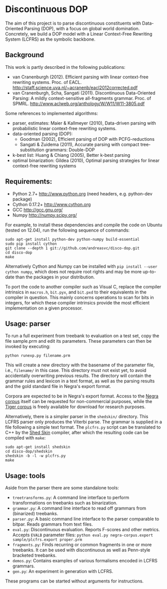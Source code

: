 Discontinuous DOP
=================

The aim of this project is to parse discontinuous constituents with
Data-Oriented Parsing (DOP), with a focus on global world domination.
Concretely, we build a DOP model with a Linear Context-Free Rewriting
System (LCFRS) as the symbolic backbone.

Background
----------
This work is partly described in the following publications:

- van Cranenburgh (2012). Efficient parsing with linear context-free rewriting
  systems. Proc. of EACL.
  http://staff.science.uva.nl/~acranenb/eacl2012corrected.pdf
- van Cranenburgh, Scha, Sangati (2011). Discontinuous Data-Oriented Parsing:
  A mildly context-sensitive all-fragments grammar. Proc. of SPMRL.
  http://www.aclweb.org/anthology/W/W11/W11-3805.pdf

Some references to implemented algorithms:

- parser, estimates: Maier & Kallmeyer (2010), Data-driven parsing with
  probabilistic linear context-free rewriting systems.
- data-oriented parsing (DOP):
  * Goodman (2002), Efficient parsing of DOP with PCFG-reductions
  * Sangati & Zuidema (2011), Accurate parsing with compact tree-substitution
    grammars: Double-DOP
- k-best list: Huang & Chiang (2005), Better k-best parsing
- optimal binarization: Gildea (2010), Optimal parsing strategies for linear
  context-free rewriting systems

Requirements:
-------------
- Python 2.7+     http://www.python.org (need headers, e.g. python-dev package)
- Cython 0.17.2+  http://www.cython.org
- GCC             http://gcc.gnu.org/
- Numpy           http://numpy.scipy.org/

For example, to install these dependencies and compile the code on Ubuntu
(tested on 12.04), run the following sequence of commands:

    sudo apt-get install python-dev python-numpy build-essential
    sudo pip install cython
    git clone --depth 1 git://github.com/andreasvc/disco-dop.git
    cd disco-dop
    make

Alternatively Cython and Numpy can be installed with
`pip install --user cython numpy`,
which does not require root rights and may be more up-to-date than the
packages in your distribution.

To port the code to another compiler such as Visual C, replace the compiler
intrinsics in `macros.h`, `bit.pyx`, and `bit.pxd` to their equivalents in the
compiler in question. This mainly concerns operations to scan for bits in
integers, for which these compiler intrinsics provide the most efficient
implementation on a given processor.

Usage: parser
-------------
To run a full experiment from treebank to evaluation on a test set,
copy the file sample.prm and edit its parameters.
These parameters can then be invoked by executing:

    python runexp.py filename.prm

This will create a new directory with the basename of the parameter file, i.e.,
`filename/` in this case. This directory must not exist yet, to avoid
accidentally overwriting previous results. The directory will contain the
grammar rules and lexicon in a text format, as well as the parsing results and
the gold standard file in Negra's export format.

Corpora are expected to be in Negra's export format. Access to the [Negra
corpus](http://www.coli.uni-saarland.de/projects/sfb378/negra-corpus/) itself
can be requested for non-commercial purposes, while the [Tiger
corpus](http://www.ims.uni-stuttgart.de/projekte/TIGER/TIGERCorpus/) is freely
available for download for research purposes.

Alternatively, there is a simpler parser in the `shedskin/` directory. This
LCFRS parser only produces the Viterbi parse. The grammar is supplied in a file
following a simple text format. The `plcfrs.py` script can be translated to C++
by the [Shed Skin](http://code.google.com/p/shedskin/) compiler, after which
the resulting code can be compiled with `make`:

    sudo apt-get install shedskin
    cd disco-dop/shedskin
    shedskin -b -l -w plcfrs.py
    make

Usage: tools
------------
Aside from the parser there are some standalone tools:

- `treetransforms.py`:   A command line interface to perform transformations on
                         treebanks such as binarization.
- `grammar.py`:          A command line interface to read off grammars
                         from (binarized) treebanks.
- `parser.py`:           A basic command line interface to the parser
                         comparable to bitpar. Reads grammars from text files.
- `eval.py`:             Discontinuous evaluation. Reports F-scores and other
                         metrics. Accepts `EVALB` parameter files:
                         `python eval.py negra-corpus.export sample/plcfrs.export proper.prm`
- `fragments.py`:        Finds recurring or common fragments in one or more
                         treebanks. It can be used with discontinuous as well as
                         Penn-style bracketed treebanks.
- `demos.py`:            Contains examples of various formalisms encoded in
                         LCFRS grammars.
- `gen.py`:              An experiment in generation with LCFRS.

These programs can be started without arguments for instructions.
